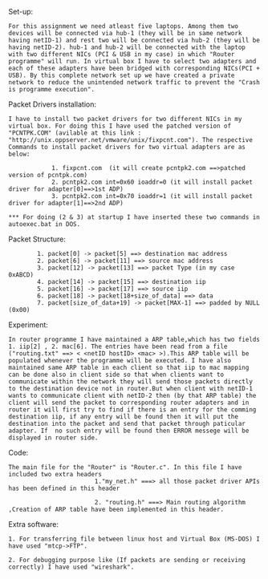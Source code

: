 Set-up: 

	For this assignment we need atleast five laptops. Among them two devices will be connected via hub-1 (they will be in same network having netID-1) and rest two will be connected via hub-2 (they will be having netID-2). hub-1 and hub-2 will be connected with the laptop with two different NICs (PCI & USB in my case) in which "Router programme" will run. In virtual box I have to select two adapters and each of these adapters have been bridged with corresponding NICs(PCI + USB). By this complete network set up we have created a private network to reduce the unintended network traffic to prevent the "Crash is programme execution".

Packet Drivers installation:
	
	I have to install two packet drivers for two different NICs in my virtual box. For doing this I have used the patched version of "PCNTPK.COM" (avilable at this link : "http://unix.oppserver.net/vmware/unix/fixpcnt.com"). The respective Commands to install packet drivers for two virtual adapters are as below:

				1. fixpcnt.com  (it will create pcntpk2.com ==>patched version of pcntpk.com)
				2. pcntpk2.com int=0x60 ioaddr=0 (it will install packet driver for adapter[0]==>1st ADP)
				3. pcntpk2.com int=0x70 ioaddr=1 (it will install packet driver for adapter[1]==>2nd ADP)

	*** For doing (2 & 3) at startup I have inserted these two commands in autoexec.bat in DOS.

Packet Structure:
	
			1. packet[0] -> packet[5] ==> destination mac address
			2. packet[6] -> packet[11] ==> source mac address
			3. packet[12] -> packet[13] ==> packet Type (in my case 0xABCD)
			4. packet[14] -> packet[15] ==> destination iip
			5. packet[16] -> packet[17] ==> source iip
			6. packet[18] -> packet[18+size_of_data] ==> data
			7. packet[size_of_data+19] -> packet[MAX-1] ==> padded by NULL (0x00)

Experiment:
		
	In router programme I have maintained a ARP table,which has two fields 1. iip[2] , 2. mac[6]. The entries have been read from a file ("routing.txt" ==> < <netID hostID> <mac> >).This ARP table will be populated whenever the programme will be executed. I have also maintained same ARP table in each client so that iip to mac mapping can be done also in client side so that when clients want to communicate within the network they will send those packets directly to the destination device not in router.But when client with netID-1 wants to communicate client with netID-2 then (by that ARP table) the client will send the packet to corresponding router adapters and in router it will first try to find if there is an entry for the comming destination iip, if any entry will be found then it will put the destination into the packet and send that packet through paticular adapter. If  no such entry will be found then ERROR messege will be displayed in router side.

Code:
		
	The main file for the "Router" is "Router.c". In this file I have included two extra headers               
	                        1."my_net.h" ===> all those packet driver APIs has been defined in this header
	                          
	                        2. "routing.h" ===> Main routing algorithm ,Creation of ARP table have been implemented in this header.

Extra software:
	
	1. For transferring file between linux host and Virtual Box (MS-DOS) I have used "mtcp->FTP".

	2. For debugging purpose like (If packets are sending or receiving correctly) I have used "wireshark".
